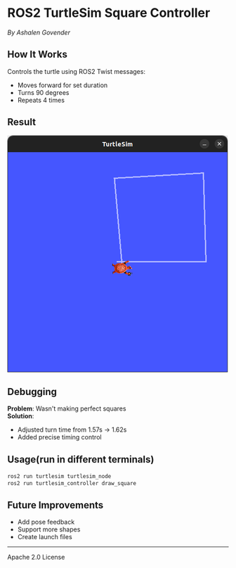 # ROS2 TurtleSim Square Controller  
*By Ashalen Govender*  

## How It Works  
Controls the turtle using ROS2 Twist messages:  
- Moves forward for set duration  
- Turns 90 degrees  
- Repeats 4 times

## Result 
![TurtleSim Square](turtle_sim_demo.png)  

## Debugging  
**Problem**: Wasn't making perfect squares  
**Solution**:  
- Adjusted turn time from 1.57s → 1.62s  
- Added precise timing control  

## Usage(run in different terminals)  
    ros2 run turtlesim turtlesim_node  
    ros2 run turtlesim_controller draw_square 
    

## Future Improvements  
- Add pose feedback  
- Support more shapes  
- Create launch files  

---

Apache 2.0 License
